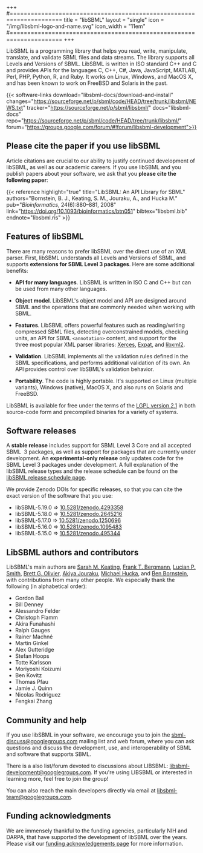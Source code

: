 +++
#=====================================================================
title      = "libSBML"
layout     = "single"
icon       = "/img/libsbml-logo-and-name.svg"
icon_width = "11em"
#=====================================================================
+++

LibSBML is a programming library that helps you read, write, manipulate, translate, and validate SBML files and data streams.  The library supports all Levels and Versions of SBML.  LibSBML is written in ISO standard C++ and C and provides APIs for the languages C, C++, C#, Java, JavaScript, MATLAB, Perl, PHP, Python, R, and Ruby.  It works on Linux, Windows, and MacOS X, and has been known to work on FreeBSD and Solaris in the past.

{{< software-links download="libsbml-docs/download-and-install" changes="https://sourceforge.net/p/sbml/code/HEAD/tree/trunk/libsbml/NEWS.txt" tracker="https://sourceforge.net/p/sbml/libsbml/" docs="libsbml-docs" repo="https://sourceforge.net/p/sbml/code/HEAD/tree/trunk/libsbml/" forum="https://groups.google.com/forum/#!forum/libsbml-development">}}


## Please cite the paper if you use libSBML

Article citations are crucial to our ability to justify continued development of libSBML, as well as our academic careers.  If you use libSBML and you publish papers about your software, we ask that you **please cite the following paper**:

{{< reference highlight="true" title="LibSBML: An API Library for SBML" authors="Bornstein, B.&nbsp;J., Keating, S.&nbsp;M., Jouraku, A., and Hucka M." pub="_Bioinformatics_,  24(6):880&ndash;881, 2008" link="https://doi.org/10.1093/bioinformatics/btn051" bibtex="libsbml.bib" endnote="libsbml.ris" >}}


## Features of libSBML

There are many reasons to prefer libSBML over the direct use of an XML parser.  First, libSBML understands all Levels and Versions of SBML, and supports **extensions for SBML Level&nbsp;3 packages**.   Here are some additional benefits: 

* **API for many languages**.  LibSBML is written in ISO C and C++ but  can be used from many other languages.

* **Object model**.  LibSBML's object model and API are designed around SBML and the operations that are commonly needed when working with SBML.

* **Features**. LibSBML offers powerful features such as reading/writing compressed SBML files, detecting overconstrained models, checking units, an API for SBML `<annotation>` content, and support for the three most popular XML parser libraries: [Xerces](http://xml.apache.org/xerces-c), [Expat](http://expat.sourceforge.net/), and [libxml2](http://xmlsoft.org/).

* **Validation**. LibSBML implements all the validation rules defined in the SBML specifications, and performs additional validation of its own.  An API provides control over libSBML's validation behavior.

* **Portability**. The code is highly portable.  It's supported on Linux (multiple variants), Windows (native), MacOS&nbsp;X, and also runs on Solaris and FreeBSD.

LibSBML is available for free under the terms of the [LGPL version 2.1](https://www.gnu.org/licenses/old-licenses/lgpl-2.1.en.html) in both source-code form and precompiled binaries for a variety of systems.


## Software releases

A **stable release** includes support for SBML Level&nbsp;3 Core and all accepted SBML &nbsp;3 packages, as well as support for packages that are currently under development. An **experimental-only release** only updates code for the SBML Level&nbsp;3 packages under development. A full explanation of the libSBML release types and the release schedule can be found on the [libSBML release schedule page](libsbml-docs/release-schedule).

We provide Zenodo DOIs for specific releases, so that you can cite the exact version of the software that you use:

* libSBML-5.19.0 &rArr; [10.5281/zenodo.4293358](https://doi.org/10.5281/zenodo.4293358)
* libSBML-5.18.0 &rArr; [10.5281/zenodo.2645216](https://doi.org/10.5281/zenodo.2645216)
* libSBML-5.17.0 &rArr; [10.5281/zenodo.1250696](https://doi.org/10.5281/zenodo.1250696)
* libSBML-5.16.0 &rArr; [10.5281/zenodo.1095483](https://doi.org/10.5281/zenodo.1095483)
* libSBML-5.15.0 &rArr; [10.5281/zenodo.495344](https://doi.org/10.5281/zenodo.495344)


## LibSBML authors and contributors

LibSBML's main authors are [Sarah M. Keating](https://github.com/skeating), [Frank T. Bergmann](https://www.cos.uni-heidelberg.de/index.php/f.bergmann/?l=_e), [Lucian P. Smith](https://github.com/luciansmith), [Brett G. Olivier](http://www.bgoli.net), [Akiya Jouraku](https://www.researchgate.net/profile/Akiya_Jouraku), [Michael Hucka](http://www.cds.caltech.edu/~mhucka/), and [Ben Bornstein](http://ml.jpl.nasa.gov/people/bornstein.shtml), with contributions from many other people.  We especially thank the following (in alphabetical order):

* Gordon Ball
* Bill Denney
* Alessandro Felder
* Christoph Flamm
* Akira Funahashi
* Ralph Gauges
* Rainer Machn&eacute;
* Martin Ginkel
* Alex Gutteridge
* Stefan Hoops
* Totte Karlsson
* Moriyoshi Koizumi
* Ben Kovitz
* Thomas Pfau
* Jamie J. Quinn
* Nicolas Rodriguez
* Fengkai Zhang


## Community and help

If you use libSBML in your software, we encourage you to join the [sbml-discuss@googlegroups.com](https://groups.google.com/g/sbml-discuss) mailing list and web forum, where you can ask questions and discuss the development, use, and interoperability of SBML and software that supports SBML.

There is a also list/forum devoted to discussions about LIBSBML: [libsbml-development@googlegroups.com](https://groups.google.com/forum/#!forum/libsbml-development).  If you're using LIBSBML or interested in learning more, feel free to join the group!

You can also reach the main developers directly via email at [libsbml-team@googlegroups.com](libsbml-team@googlegroups.com).


## Funding acknowledgments

We are immensely thankful to the funding agencies, particularly NIH and DARPA, that have supported the development of libSBML over the years.  Please visit our [funding acknowledgements page](/about/funding) for more information.
